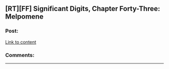 ## [RT][FF] Significant Digits, Chapter Forty-Three: Melpomene

### Post:

[Link to content](https://www.reddit.com/r/AIH/comments/4960a2/significant_digits_chapter_fortythree_melpomene/)

### Comments:

---

